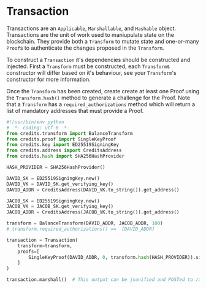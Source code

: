 # Transaction
Transactions are an ```Applicable```, ```Marshallable```, and ```Hashable```
object.  Transactions are the unit of work used to maniupulate state on the
blockchain.  They provide both a ```Transform``` to mutate state and
one-or-many ```Proof```s to authenticate the changes proposed in the
```Transform```.

To construct a ```Transaction``` it's dependencies should be constructed and injected.
First a ```Transform``` must be constructed, each ```Transform```s constructor
will differ based on it's behaviour, see your ```Transform```'s constructor for
more information.

Once the ```Transform``` has been created, create create at least one Proof
using the ```Transform.hash()``` method to generate a challenge for the Proof.
Note that a ```Transform``` has a ```required_authorizations``` method which
will return a list of mandatory addresses that must provide a Proof.

```python
#!/usr/bin/env python
# -*- coding: utf-8 -*-
from credits.transform import BalanceTransform
from credits.proof import SingleKeyProof
from credits.key import ED25519SigningKey
from credits.address import CreditsAddress
from credits.hash import SHA256HashProvider

HASH_PROVIDER = SHA256HashProvider()

DAVID_SK = ED25519SigningKey.new()
DAVID_VK = DAVID_SK.get_verifying_key()
DAVID_ADDR = CreditsAddress(DAVID_VK.to_string()).get_address()

JACOB_SK = ED25519SigningKey.new()
JACOB_VK = JACOB_SK.get_verifying_key()
JACOB_ADDR = CreditsAddress(JACOB_VK.to_string()).get_address()

transform = BalanceTransform(DAVID_ADDR, JACOB_ADDR, 100)
# transform.required_authorizations() ==  [DAVID_ADDR]

transaction = Transaction(
    transform=transform,
    proofs=[
        SingleKeyProof(DAVID_ADDR, 0, transform.hash(HASH_PROVIDER)).sign(DAVID),
    ]
)

transaction.marshall()  # This output can be jsonified and POSTed to /api/v1/transaction
```

